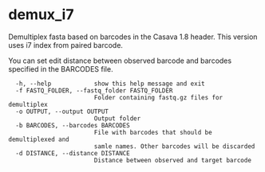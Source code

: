 # demux_i7

Demultiplex fasta based on barcodes in the Casava 1.8 header. This version uses i7 index from paired
barcode.

You can set edit distance between observed barcode and barcodes specified in the BARCODES file.

```
  -h, --help            show this help message and exit
  -f FASTQ_FOLDER, --fastq_folder FASTQ_FOLDER
                        Folder containing fastq.gz files for demultiplex
  -o OUTPUT, --output OUTPUT
                        Output folder
  -b BARCODES, --barcodes BARCODES
                        File with barcodes that should be demultiplexed and
                        samle names. Other barcodes will be discarded
  -d DISTANCE, --distance DISTANCE
                        Distance between observed and target barcode
```

